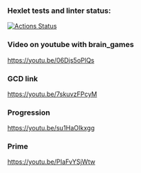 ### Hexlet tests and linter status:
[![Actions Status](https://github.com/oks767/python-project-49/actions/workflows/hexlet-check.yml/badge.svg)](https://github.com/oks767/python-project-49/actions)

### Video on youtube with brain_games
https://youtu.be/06Djs5oPlQs 

### GCD link
https://youtu.be/7skuvzFPcyM

### Progression
https://youtu.be/su1HaOIkxgg

### Prime
https://youtu.be/PIaFvYSjWtw
